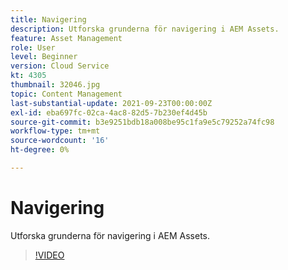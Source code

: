 ```yaml
---
title: Navigering
description: Utforska grunderna för navigering i AEM Assets.
feature: Asset Management
role: User
level: Beginner
version: Cloud Service
kt: 4305
thumbnail: 32046.jpg
topic: Content Management
last-substantial-update: 2021-09-23T00:00:00Z
exl-id: eba697fc-02ca-4ac8-82d5-7b230ef4d45b
source-git-commit: b3e9251bdb18a008be95c1fa9e5c79252a74fc98
workflow-type: tm+mt
source-wordcount: '16'
ht-degree: 0%

---
```


# Navigering

Utforska grunderna för navigering i AEM Assets.

>[!VIDEO](https://video.tv.adobe.com/v/32046?quality=12&learn=on)
